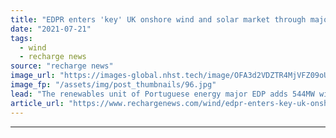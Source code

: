 ```yaml
---
title: "EDPR enters 'key' UK onshore wind and solar market through major pipeline acquisition"
date: "2021-07-21"
tags: 
  - wind
  - recharge news
source: "recharge news"
image_url: "https://images-global.nhst.tech/image/OFA3d2VDZTR4MjVFZ09oUGlKckkyRVczSHVOM2pXM2VJQzNORUEvRmZLWT0=/nhst/binary/8a2403b0b96b8c5faa5a68d97de2ec3b"
image_fp: "/assets/img/post_thumbnails/96.jpg"
lead: "The renewables unit of Portuguese energy major EDP adds 544MW wind and solar portfolio on land in various stages of development"
article_url: "https://www.rechargenews.com/wind/edpr-enters-key-uk-onshore-wind-and-solar-market-through-major-pipeline-acquisition/2-1-1042946"
---
```


---
